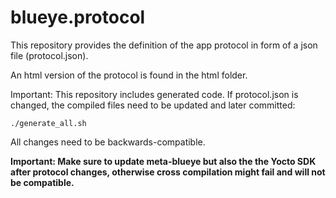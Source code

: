 # blueye.protocol

This repository provides the definition of the app protocol in form of a json file (protocol.json).

An html version of the protocol is found in the html folder.

Important: This repository includes generated code. If protocol.json is changed, the compiled files need to be updated and later committed:
```
./generate_all.sh
```

All changes need to be backwards-compatible.

**Important:
Make sure to update meta-blueye but also the the Yocto SDK after protocol changes, otherwise cross compilation might fail and will not be compatible.**
